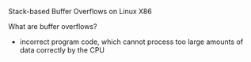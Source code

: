    

Stack-based Buffer Overflows on Linux X86

What are buffer overflows?

- incorrect program code, which cannot process too large amounts of data correctly by the CPU